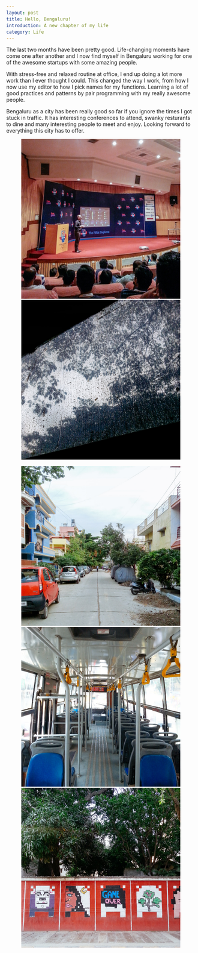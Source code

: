 ```yaml
---
layout: post
title: Hello, Bengaluru!
introduction: A new chapter of my life
category: Life
---
```

The last two months have been pretty good. Life-changing moments have come one after another and I now find myself in Bengaluru working for one of the awesome startups with some amazing people.

With stress-free and relaxed routine at office, I end up doing a lot more work than I ever thought I could. This changed the way I work, from how I now use my editor to how I pick names for my functions. Learning a lot of good practices and patterns by pair programming with my really awesome people.

Bengaluru as a city has been really good so far if you ignore the times I got stuck in traffic. It has interesting conferences to attend, swanky resturants to dine and many interesting people to meet and enjoy. Looking forward to everything this city has to offer.

<figure class="half">
  <img src="/images/2015-07-25-hello-bengaluru/fifth-elephant.jpg" alt="fifth-elephant">
  <img src="/images/2015-07-25-hello-bengaluru/rains.jpg" alt="rains">
</figure>

<figure class="third">
  <img src="/images/2015-07-25-hello-bengaluru/lane.jpg" alt="lane">
  <img src="/images/2015-07-25-hello-bengaluru/bmtc.jpg" alt="bmtc">
  <img src="/images/2015-07-25-hello-bengaluru/street-art.jpg" alt="street-art">
</figure>






